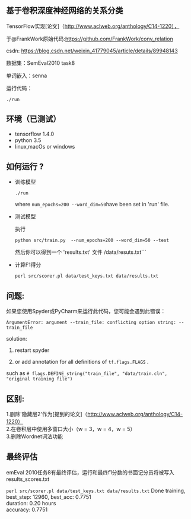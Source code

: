 ## 基于卷积深度神经网络的关系分类


TensorFlow实现[论文]（http://www.aclweb.org/anthology/C14-1220），

于@FrankWork原始代码:https://github.com/FrankWork/conv_relation

csdn: https://blog.csdn.net/weixin_41779045/article/details/89948143

数据集：SemEval2010 task8

单词嵌入：senna

运行代码：
```
./run
```

## 环境（已测试）
- tensorflow 1.4.0
- python 3.5
- linux,macOs or windows

## 如何运行 ?

- 训练模型

    `./run`
    
    where ```num_epochs=200 --word_dim=50```have been set in 'run' file.
-  测试模型
 
    执行 

    `python src/train.py  --num_epochs=200 --word_dim=50 --test`

	然后你可以得到一个 'results.txt' 文件 /data/resuts.txt```

- 计算F1得分

    ```perl src/scorer.pl data/test_keys.txt data/results.txt```



##  问题:
如果您使用Spyder或PyCharm来运行此代码，您可能会遇到此错误：


```
ArgumentError: argument --train_file: conflicting option string: --train_file
```

solution:

1. restart spyder

2. or add annotation for all definitions of ```tf.flags.FLAGS``` .

such as ```# flags.DEFINE_string("train_file", "data/train.cln", 
                             "original training file")```

## 区别:


1.删​​除'隐藏层2'作为[提到的论文]（http://www.aclweb.org/anthology/C14-1220）   
2.在卷积层中使用多窗口大小（w = 3，w = 4，w = 5）  
3.删除Wordnet词法功能


## 最终评估
emEval 2010任务8有最终评估，运行和最终f1分数的书面记分员将被写入 results_scores.txt

```perl src/scorer.pl data/test_keys.txt data/results.txt```
Done training, best_step: 12960, best_acc: 0.7751   
duration: 0.20 hours  
accuracy: 0.7751




